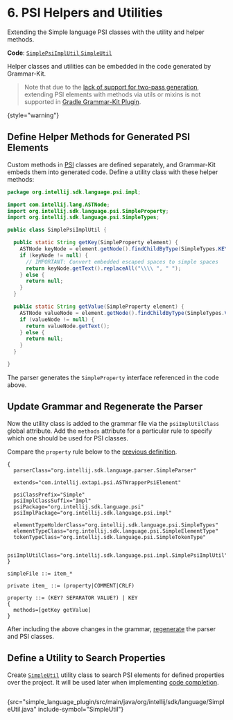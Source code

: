 <!-- Copyright 2000-2024 JetBrains s.r.o. and contributors. Use of this source code is governed by the Apache 2.0 license. -->

# 6. PSI Helpers and Utilities

<link-summary>Extending the Simple language PSI classes with the utility and helper methods.</link-summary>

<tldr>

**Code**: [`SimplePsiImplUtil`](%gh-sdk-samples-master%/simple_language_plugin/src/main/java/org/intellij/sdk/language/psi/impl/SimplePsiImplUtil.java),[`SimpleUtil`](%gh-sdk-samples-master%/simple_language_plugin/src/main/java/org/intellij/sdk/language/SimpleUtil.java)

</tldr>

<include from="language_and_filetype.md" element-id="custom_language_tutorial_header"></include>

Helper classes and utilities can be embedded in the code generated by Grammar-Kit.

> Note that due to the [lack of support for two-pass generation](https://github.com/JetBrains/gradle-grammar-kit-plugin/issues/3), extending PSI elements with methods via utils or mixins is not supported in [Gradle Grammar-Kit Plugin](tools_gradle_grammar_kit_plugin.md).
>
{style="warning"}

## Define Helper Methods for Generated PSI Elements

Custom methods in [PSI](psi.md) classes are defined separately, and Grammar-Kit embeds them into generated code.
Define a utility class with these helper methods:

```java
package org.intellij.sdk.language.psi.impl;

import com.intellij.lang.ASTNode;
import org.intellij.sdk.language.psi.SimpleProperty;
import org.intellij.sdk.language.psi.SimpleTypes;

public class SimplePsiImplUtil {

  public static String getKey(SimpleProperty element) {
    ASTNode keyNode = element.getNode().findChildByType(SimpleTypes.KEY);
    if (keyNode != null) {
      // IMPORTANT: Convert embedded escaped spaces to simple spaces
      return keyNode.getText().replaceAll("\\\\ ", " ");
    } else {
      return null;
    }
  }

  public static String getValue(SimpleProperty element) {
    ASTNode valueNode = element.getNode().findChildByType(SimpleTypes.VALUE);
    if (valueNode != null) {
      return valueNode.getText();
    } else {
      return null;
    }
  }

}
```

The parser generates the `SimpleProperty` interface referenced in the code above.

## Update Grammar and Regenerate the Parser

Now the utility class is added to the grammar file via the `psiImplUtilClass` global attribute.
Add the `methods` attribute for a particular rule to specify which one should be used for PSI classes.

Compare the `property` rule below to the [previous definition](grammar_and_parser.md#define-the-grammar).

```bnf
{
  parserClass="org.intellij.sdk.language.parser.SimpleParser"

  extends="com.intellij.extapi.psi.ASTWrapperPsiElement"

  psiClassPrefix="Simple"
  psiImplClassSuffix="Impl"
  psiPackage="org.intellij.sdk.language.psi"
  psiImplPackage="org.intellij.sdk.language.psi.impl"

  elementTypeHolderClass="org.intellij.sdk.language.psi.SimpleTypes"
  elementTypeClass="org.intellij.sdk.language.psi.SimpleElementType"
  tokenTypeClass="org.intellij.sdk.language.psi.SimpleTokenType"

  psiImplUtilClass="org.intellij.sdk.language.psi.impl.SimplePsiImplUtil"
}

simpleFile ::= item_*

private item_ ::= (property|COMMENT|CRLF)

property ::= (KEY? SEPARATOR VALUE?) | KEY
{
  methods=[getKey getValue]
}
```

After including the above changes in the grammar, [regenerate](grammar_and_parser.md#generate-a-parser) the parser and PSI classes.

## Define a Utility to Search Properties

Create [`SimpleUtil`](%gh-sdk-samples-master%/simple_language_plugin/src/main/java/org/intellij/sdk/language/SimpleUtil.java) utility class to search PSI elements for defined properties over the project.
It will be used later when implementing [code completion](completion_contributor.md).

```java
```
{src="simple_language_plugin/src/main/java/org/intellij/sdk/language/SimpleUtil.java" include-symbol="SimpleUtil"}
